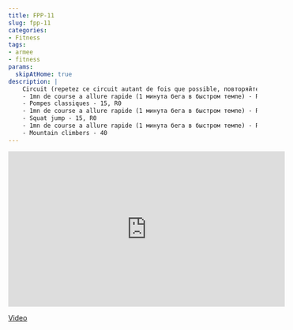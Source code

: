 ```yaml
---
title: FPP-11
slug: fpp-11
categories:
- Fitness
tags:
- armee
- fitness
params:
  skipAtHome: true
description: |
    Circuit (repetez ce circuit autant de fois que possible, повторяйте цикл как можно чаще)
    - 1mn de course a allure rapide (1 минута бега в быстром темпе) - R0
    - Pompes classiques - 15, R0
    - 1mn de course a allure rapide (1 минута бега в быстром темпе) - R0
    - Squat jump - 15, R0
    - 1mn de course a allure rapide (1 минута бега в быстром темпе) - R0
    - Mountain climbers - 40
---
```

<iframe width="560" height="315" src="https://www.youtube.com/embed/pbuKiqRGYzM?si=cbcO9u37yASjzZos" title="YouTube video player" frameborder="0" allow="accelerometer; autoplay; clipboard-write; encrypted-media; gyroscope; picture-in-picture; web-share" allowfullscreen></iframe>

[Video](https://youtu.be/pbuKiqRGYzM?si=cbcO9u37yASjzZos)
